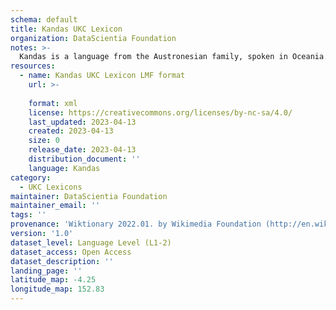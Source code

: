 ```yaml
---
schema: default
title: Kandas UKC Lexicon
organization: DataScientia Foundation
notes: >-
  Kandas is a language from the Austronesian family, spoken in Oceania. The UKC Lexicon of Kandas is represented as a lexico-semantic network. It consists of words, word senses, synsets, as well as sense-level and synset-level relationships.
resources:
  - name: Kandas UKC Lexicon LMF format
    url: >-
      
    format: xml
    license: https://creativecommons.org/licenses/by-nc-sa/4.0/
    last_updated: 2023-04-13
    created: 2023-04-13
    size: 0
    release_date: 2023-04-13
    distribution_document: ''
    language: Kandas
category:
  - UKC Lexicons
maintainer: DataScientia Foundation
maintainer_email: ''
tags: ''
provenance: 'Wiktionary 2022.01. by Wikimedia Foundation (http://en.wiktionary.org); Princeton WordNet 2.1 by Princeton University (https://wordnet.princeton.edu)'
version: '1.0'
dataset_level: Language Level (L1-2)
dataset_access: Open Access
dataset_description: ''
landing_page: ''
latitude_map: -4.25
longitude_map: 152.83
---
```

